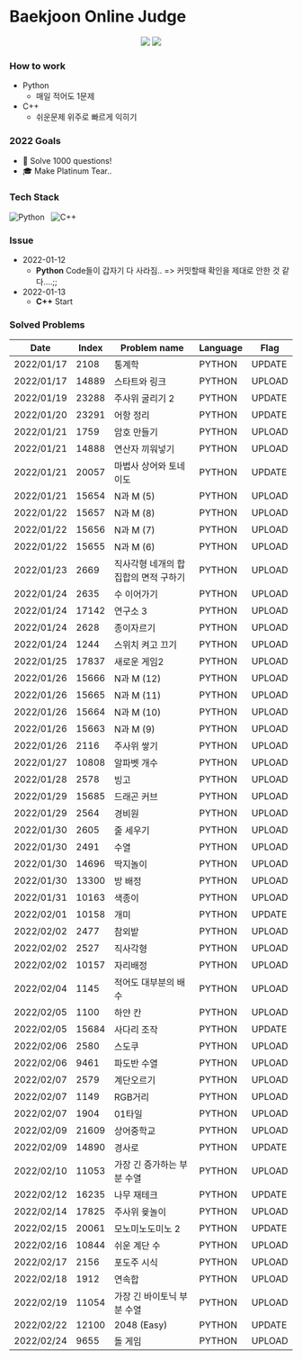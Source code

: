 # Baekjoon Online Judge

<p align="center">
  <img src="http://mazassumnida.wtf/api/v2/generate_badge?boj=tjdwlslrj"/>
  <img src="http://mazandi.herokuapp.com/api?handle=tjdwlslrj&theme=warm"/>
</p>

### How to work

- Python
  - 매일 적어도 1문제
- C++
  - 쉬운문제 위주로 빠르게 익히기


### 2022 Goals

- 💯 Solve 1000 questions!  
- 🎓 Make Platinum Tear..


### Tech Stack

![Python](https://img.shields.io/badge/Python-3766AB?style=flat-square&logo=Python&logoColor=white) &nbsp;
![C++](https://img.shields.io/badge/C++-3766AB?style=flat-square&logo=c%2B%2B&logoColor=white) &nbsp;

### Issue 

- 2022-01-12 
  - **Python** Code들이 갑자기 다 사라짐.. => 커밋할때 확인을 제대로 안한 것 같다....;;
- 2022-01-13
  - **C++** Start


### Solved Problems

| Date       | Index | Problem name |  Language  |  Flag  |
| ----- | ------------ | ---------- | ----------|  ----  |
|  2022/01/17  |  2108  |  통계학   |  PYTHON  |  UPDATE  |
|  2022/01/17  |  14889  |  스타트와 링크   |  PYTHON  |  UPLOAD  |
|  2022/01/19  |  23288  |  주사위 굴리기 2   |  PYTHON  |  UPDATE  |
|  2022/01/20  |  23291  |  어항 정리   |  PYTHON  |  UPDATE  |
|  2022/01/21  |  1759  |  암호 만들기   |  PYTHON  |  UPLOAD  |
|  2022/01/21  |  14888  |  연산자 끼워넣기   |  PYTHON  |  UPLOAD  |
|  2022/01/21  |  20057  |  마법사 상어와 토네이도   |  PYTHON  |  UPDATE  |
|  2022/01/21  |  15654  |  N과 M (5)   |  PYTHON  |  UPLOAD  |
|  2022/01/22  |  15657  |  N과 M (8)   |  PYTHON  |  UPLOAD  |
|  2022/01/22  |  15656  |  N과 M (7)   |  PYTHON  |  UPLOAD  |
|  2022/01/22  |  15655  |  N과 M (6)   |  PYTHON  |  UPLOAD  |
|  2022/01/23  |  2669  |  직사각형 네개의 합집합의 면적 구하기   |  PYTHON  |  UPLOAD  |
|  2022/01/24  |  2635  |  수 이어가기   |  PYTHON  |  UPLOAD  |
|  2022/01/24  |  17142  |  연구소 3   |  PYTHON  |  UPLOAD  |
|  2022/01/24  |  2628  |  종이자르기   |  PYTHON  |  UPLOAD  |
|  2022/01/24  |  1244  |  스위치 켜고 끄기   |  PYTHON  |  UPLOAD  |
|  2022/01/25  |  17837  |  새로운 게임2   |  PYTHON  |  UPLOAD  |
|  2022/01/26  |  15666  |  N과 M (12)   |  PYTHON  |  UPLOAD  |
|  2022/01/26  |  15665  |  N과 M (11)   |  PYTHON  |  UPLOAD  |
|  2022/01/26  |  15664  |  N과 M (10)   |  PYTHON  |  UPLOAD  |
|  2022/01/26  |  15663  |  N과 M (9)   |  PYTHON  |  UPLOAD  |
|  2022/01/26  |  2116  |  주사위 쌓기   |  PYTHON  |  UPLOAD  |
|  2022/01/27  |  10808  |  알파벳 개수   |  PYTHON  |  UPLOAD  |
|  2022/01/28  |  2578  |  빙고   |  PYTHON  |  UPLOAD  |
|  2022/01/29  |  15685  |  드래곤 커브   |  PYTHON  |  UPLOAD  |
|  2022/01/29  |  2564  |  경비원   |  PYTHON  |  UPLOAD  |
|  2022/01/30  |  2605  |  줄 세우기   |  PYTHON  |  UPLOAD  |
|  2022/01/30  |  2491  |  수열   |  PYTHON  |  UPLOAD  |
|  2022/01/30  |  14696  |  딱지놀이   |  PYTHON  |  UPLOAD  |
|  2022/01/30  |  13300  |  방 배정   |  PYTHON  |  UPLOAD  |
|  2022/01/31  |  10163  |  색종이   |  PYTHON  |  UPLOAD  |
|  2022/02/01  |  10158  |  개미   |  PYTHON  |  UPDATE  |
|  2022/02/02  |  2477  |  참외밭   |  PYTHON  |  UPLOAD  |
|  2022/02/02  |  2527  |  직사각형   |  PYTHON  |  UPLOAD  |
|  2022/02/02  |  10157  |  자리배정   |  PYTHON  |  UPLOAD  |
|  2022/02/04  |  1145  |  적어도 대부분의 배수   |  PYTHON  |  UPLOAD  |
|  2022/02/05  |  1100  |  하얀 칸   |  PYTHON  |  UPLOAD  |
|  2022/02/05  |  15684  |  사다리 조작   |  PYTHON  |  UPDATE  |
|  2022/02/06  |  2580  |  스도쿠   |  PYTHON  |  UPLOAD  |
|  2022/02/06  |  9461  |  파도반 수열   |  PYTHON  |  UPLOAD  |
|  2022/02/07  |  2579  |  계단오르기   |  PYTHON  |  UPLOAD  |
|  2022/02/07  |  1149  |  RGB거리   |  PYTHON  |  UPLOAD  |
|  2022/02/07  |  1904  |  01타일   |  PYTHON  |  UPLOAD  |
|  2022/02/09  |  21609  |  상어중학교   |  PYTHON  |  UPLOAD  |
|  2022/02/09  |  14890  |  경사로   |  PYTHON  |  UPDATE  |
|  2022/02/10  |  11053  |  가장 긴 증가하는 부분 수열   |  PYTHON  |  UPLOAD  |
|  2022/02/12  |  16235  |  나무 재테크   |  PYTHON  |  UPDATE  |
|  2022/02/14  |  17825  |  주사위 윷놀이   |  PYTHON  |  UPLOAD  |
|  2022/02/15  |  20061  |  모노미노도미노 2   |  PYTHON  |  UPDATE  |
|  2022/02/16  |  10844  |  쉬운 계단 수   |  PYTHON  |  UPLOAD  |
|  2022/02/17  |  2156  |  포도주 시식   |  PYTHON  |  UPLOAD  |
|  2022/02/18  |  1912  |  연속합   |  PYTHON  |  UPLOAD  |
|  2022/02/19  |  11054  |  가장 긴 바이토닉 부분 수열   |  PYTHON  |  UPLOAD  |
|  2022/02/22  |  12100  |  2048 (Easy)   |  PYTHON  |  UPDATE  |
|  2022/02/24  |  9655  |  돌 게임   |  PYTHON  |  UPLOAD  |

